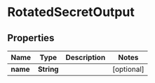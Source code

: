

# RotatedSecretOutput


## Properties

| Name | Type | Description | Notes |
|------------ | ------------- | ------------- | -------------|
|**name** | **String** |  |  [optional] |



